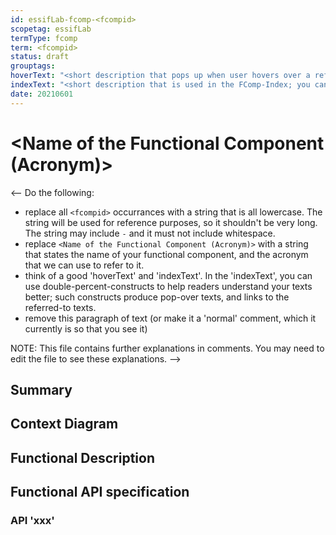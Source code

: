 ```yaml
---
id: essifLab-fcomp-<fcompid>
scopetag: essifLab
termType: fcomp
term: <fcompid>
status: draft
grouptags:
hoverText: "<short description that pops up when user hovers over a reference to this component."
indexText: "<short description that is used in the FComp-Index; you can use double-percent constructs here"
date: 20210601
---
```


# \<Name of the Functional Component (Acronym)>

\<-- Do the following:

- replace all `<fcompid>` occurrances with a string that is all lowercase. The string will be used for reference purposes, so it shouldn't be very long. The string may include `-` and it must not include whitespace.
- replace `<Name of the Functional Component (Acronym)>` with a string that states the name of your functional component, and the acronym that we can use to refer to it.
- think of a good 'hoverText' and 'indexText'. In the 'indexText', you can use double-percent-constructs to help readers understand your texts better; such constructs produce pop-over texts, and links to the referred-to texts.
- remove this paragraph of text (or make it a 'normal' comment, which it currently is so that you see it)

NOTE: This file contains further explanations in comments. You may need to edit the file to see these explanations.
-->

## Summary

<!-- provide a text that summarizes the *functionality* of the component. This is a sort of TL;DR-section. -->

## Context Diagram

<!-- insert a figure here that shows how your component relates to the other functional components, so that readers get an idea of where it belongs. You may want to add a few lines explaining the purpose of these relations. -->

## Functional Description

<!-- describe the functionality of the component in all details that a reader may want to be informed about, e.g. for the purposes of
  - deeply understanding the component's function;
  - designing a technical component that implements the functionality;
  - designing a technical component that relates to this component (learning what this component can do for him/her)
-->

## Functional API specification

<!-- identify the various APIs, and provide a subsection `API xxx` for each of them -->

### API 'xxx'

<!-- specify the following items for the API:
  - the purpose(s) (what objective(s) does (using) the API realize). We need this to establish whether or not the API is fit for such purpose(s).
  - a high-level protocol flow that allows people to understand its working at a functional level.
  - a reference to the Open API specification of the API
-->
